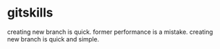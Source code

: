 gitskills
=========
creating new branch is quick.
former performance is a mistake.
creating new branch is quick and simple.